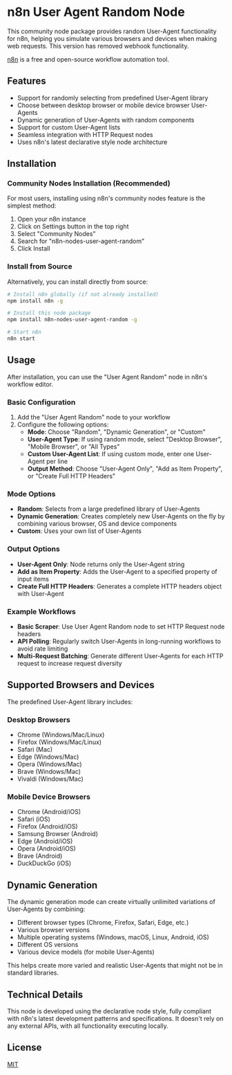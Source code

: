 # n8n User Agent Random Node

This community node package provides random User-Agent functionality for n8n, helping you simulate various browsers and devices when making web requests. This version has removed webhook functionality.

[n8n](https://n8n.io/) is a free and open-source workflow automation tool.

## Features

- Support for randomly selecting from predefined User-Agent library
- Choose between desktop browser or mobile device browser User-Agents
- Dynamic generation of User-Agents with random components
- Support for custom User-Agent lists
- Seamless integration with HTTP Request nodes
- Uses n8n's latest declarative style node architecture

## Installation

### Community Nodes Installation (Recommended)

For most users, installing using n8n's community nodes feature is the simplest method:

1. Open your n8n instance
2. Click on Settings button in the top right
3. Select "Community Nodes"
4. Search for "n8n-nodes-user-agent-random"
5. Click Install

### Install from Source

Alternatively, you can install directly from source:

```bash
# Install n8n globally (if not already installed)
npm install n8n -g

# Install this node package
npm install n8n-nodes-user-agent-random -g

# Start n8n
n8n start
```

## Usage

After installation, you can use the "User Agent Random" node in n8n's workflow editor.

### Basic Configuration

1. Add the "User Agent Random" node to your workflow
2. Configure the following options:
   - **Mode**: Choose "Random", "Dynamic Generation", or "Custom"
   - **User-Agent Type**: If using random mode, select "Desktop Browser", "Mobile Browser", or "All Types"
   - **Custom User-Agent List**: If using custom mode, enter one User-Agent per line
   - **Output Method**: Choose "User-Agent Only", "Add as Item Property", or "Create Full HTTP Headers"

### Mode Options

* **Random**: Selects from a large predefined library of User-Agents
* **Dynamic Generation**: Creates completely new User-Agents on the fly by combining various browser, OS and device components
* **Custom**: Uses your own list of User-Agents

### Output Options

* **User-Agent Only**: Node returns only the User-Agent string
* **Add as Item Property**: Adds the User-Agent to a specified property of input items
* **Create Full HTTP Headers**: Generates a complete HTTP headers object with User-Agent

### Example Workflows

* **Basic Scraper**: Use User Agent Random node to set HTTP Request node headers
* **API Polling**: Regularly switch User-Agents in long-running workflows to avoid rate limiting
* **Multi-Request Batching**: Generate different User-Agents for each HTTP request to increase request diversity

## Supported Browsers and Devices

The predefined User-Agent library includes:

### Desktop Browsers
- Chrome (Windows/Mac/Linux)
- Firefox (Windows/Mac/Linux)
- Safari (Mac)
- Edge (Windows/Mac)
- Opera (Windows/Mac)
- Brave (Windows/Mac)
- Vivaldi (Windows/Mac)

### Mobile Device Browsers
- Chrome (Android/iOS)
- Safari (iOS)
- Firefox (Android/iOS)
- Samsung Browser (Android)
- Edge (Android/iOS)
- Opera (Android/iOS)
- Brave (Android)
- DuckDuckGo (iOS)

## Dynamic Generation

The dynamic generation mode can create virtually unlimited variations of User-Agents by combining:

- Different browser types (Chrome, Firefox, Safari, Edge, etc.)
- Various browser versions
- Multiple operating systems (Windows, macOS, Linux, Android, iOS)
- Different OS versions
- Various device models (for mobile User-Agents)

This helps create more varied and realistic User-Agents that might not be in standard libraries.

## Technical Details

This node is developed using the declarative node style, fully compliant with n8n's latest development patterns and specifications. It doesn't rely on any external APIs, with all functionality executing locally.

## License

[MIT](https://github.com/FunTW/n8n-nodes-user-agent-random/blob/main/LICENSE) 
